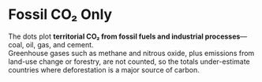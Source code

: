 # Fossil CO₂ Only

The dots plot **territorial CO₂ from fossil fuels and industrial processes**—coal, oil, gas, and cement.  
Greenhouse gases such as methane and nitrous oxide, plus emissions from land-use change or forestry, are not counted, so the totals under-estimate countries where deforestation is a major source of carbon. 